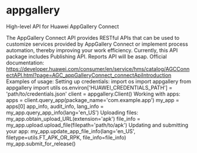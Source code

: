 # appgallery
High-level API for Huawei AppGallery Connect

The AppGallery Connect API provides RESTful APIs that can be used to customize services provided by AppGallery Connect or implement process automation, thereby improving your work efficiency. 
Currently, this API package includes Publishing API. Reports API will be asap.
Official documentation: https://developer.huawei.com/consumer/en/service/hms/catalog/AGCConnectAPI.html?page=AGC_appGalleryConnect_connectApiIntroduction
Examples of usage:
Setting up credentials:
    import os
    import appgallery
    from appgallery import utils
    os.environ['HUAWEI_CREDENTIALS_PATH'] = 'path/to/credentials.json'
    client = appgallery.Client()
Working with apps:
    apps = client.query_app(package_name='com.example.app')
    my_app = apps[0]
    app_info, audit_info, lang_info = my_app.query_app_info(lang='en_US')
Uploading files:
    my_app.obtain_upload_URL(extension='apk')
    file_info = my_app.upload.upload_file(filepath='path/to/apk')
Updating and submitting your app:
    my_app.update_app_file_info(lang='en_US', filetype=utils.FT_APK_OR_RPK, file_info=file_info)
    my_app.submit_for_release()
